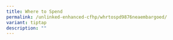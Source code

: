 ```yaml
---
title: Where to Spend
permalink: /unlinked-enhanced-cfhp/whrtospd9876neaembargoed/
variant: tiptap
description: ""
---
```

